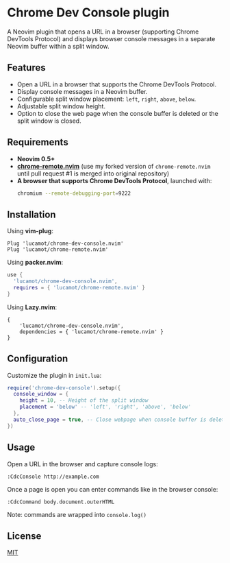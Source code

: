 # Chrome Dev Console plugin

A Neovim plugin that opens a URL in a browser (supporting Chrome DevTools Protocol) and displays browser console messages in a separate Neovim buffer within a split window.

## Features
- Open a URL in a browser that supports the Chrome DevTools Protocol.
- Display console messages in a Neovim buffer.
- Configurable split window placement: `left`, `right`, `above`, `below`.
- Adjustable split window height.
- Option to close the web page when the console buffer is deleted or the split window is closed.

## Requirements
- **Neovim 0.5+**
- **[chrome-remote.nvim](https://github.com/lucamot/chrome-remote.nvim)** (use my forked version of `chrome-remote.nvim` until pull request #1 is merged into original repository)
- **A browser that supports Chrome DevTools Protocol**, launched with:
  ```sh
  chromium --remote-debugging-port=9222
  ```

## Installation
Using **vim-plug**:
```vim
Plug 'lucamot/chrome-dev-console.nvim'
Plug 'lucamot/chrome-remote.nvim'
```
Using **packer.nvim**:
```lua
use {
  'lucamot/chrome-dev-console.nvim',
  requires = { 'lucamot/chrome-remote.nvim' }
}
```

Using **Lazy.nvim**:
```vim
{
    'lucamot/chrome-dev-console.nvim',
    dependencies = { 'lucamot/chrome-remote.nvim' }
}
```

## Configuration
Customize the plugin in `init.lua`:
```lua
require('chrome-dev-console').setup({
  console_window = {
    height = 10, -- Height of the split window
    placement = 'below' -- 'left', 'right', 'above', 'below'
  },
  auto_close_page = true, -- Close webpage when console buffer is deleted
})
```

## Usage
Open a URL in the browser and capture console logs:
```vim
:CdcConsole http://example.com
```

Once a page is open you can enter commands like in the browser console:
```vim
:CdcCommand body.document.outerHTML
```

Note: commands are wrapped into `console.log()`

## License
[MIT](LICENSE)

